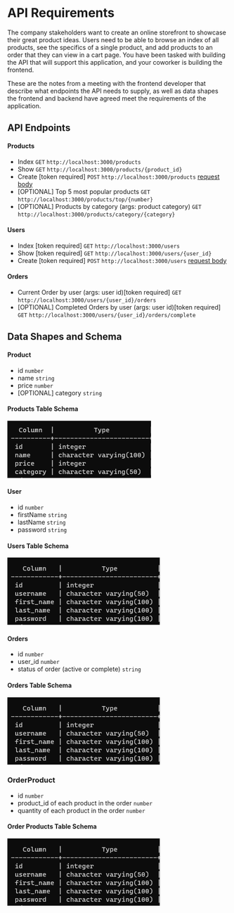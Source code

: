 # API Requirements
The company stakeholders want to create an online storefront to showcase their great product ideas. Users need to be able to browse an index of all products, see the specifics of a single product, and add products to an order that they can view in a cart page. You have been tasked with building the API that will support this application, and your coworker is building the frontend.

These are the notes from a meeting with the frontend developer that describe what endpoints the API needs to supply, as well as data shapes the frontend and backend have agreed meet the requirements of the application. 

## API Endpoints
#### Products
- Index `GET` `http://localhost:3000/products`
- Show `GET` `http://localhost:3000/products/{product_id}`
- Create [token required] `POST` `http://localhost:3000/products` [request body](#Product)
- [OPTIONAL] Top 5 most popular products `GET` `http://localhost:3000/products/top/{number}`
- [OPTIONAL] Products by category (args: product category) `GET` `http://localhost:3000/products/category/{category}`

#### Users
- Index [token required] `GET` `http://localhost:3000/users`
- Show [token required]  `GET` `http://localhost:3000/users/{user_id}` 
- Create [token required] `POST` `http://localhost:3000/users` [request body](#User)

#### Orders
- Current Order by user (args: user id)[token required] `GET` `http://localhost:3000/users/{user_id}/orders`
- [OPTIONAL] Completed Orders by user (args: user id)[token required] `GET` `http://localhost:3000/users/{user_id}/orders/complete`

## Data Shapes and Schema
#### Product
- id `number`
- name `string`
- price `number`
- [OPTIONAL] category `string`

#### Products Table Schema
<img alt="products table image" src="./images/products-table.png" title="product table"/>

#### User
- id `number`
- firstName `string`
- lastName `string`
- password `string`
#### Users Table Schema
<img alt="users table schema" src="./images/users-table.png">

#### Orders
- id `number`
- user_id `number`
- status of order (active or complete) `string`
#### Orders Table Schema
<img alt="orders table schema" src="./images/users-table.png">

### OrderProduct
- id `number`
- product_id of each product in the order `number`
- quantity of each product in the order `number`
#### Order Products Table Schema
<img alt="orders table schema" src="./images/users-table.png">
